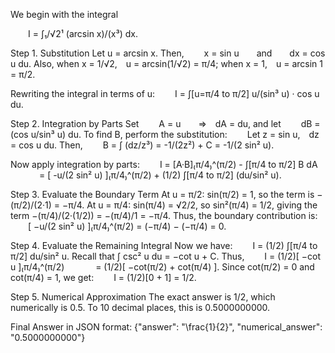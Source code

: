 We begin with the integral

  I = ∫₁/√2¹ (arcsin x)/(x³) dx.

Step 1. Substitution
Let u = arcsin x. Then,
  x = sin u  and  dx = cos u du.
Also, when x = 1/√2, u = arcsin(1/√2) = π/4; when x = 1, u = arcsin 1 = π/2.

Rewriting the integral in terms of u:
  I = ∫[u=π/4 to π/2] u/(sin³ u) · cos u du.

Step 2. Integration by Parts
Set
  A = u  ⇒ dA = du,
and let
  dB = (cos u/sin³ u) du.
To find B, perform the substitution:
  Let z = sin u, dz = cos u du.
Then,
  B = ∫ (dz/z³) = -1/(2z²) + C = -1/(2 sin² u).

Now apply integration by parts:
  I = [A·B]₍π/4₎^(π/2) - ∫[π/4 to π/2] B dA
    = [ -u/(2 sin² u) ]₍π/4₎^(π/2) + (1/2) ∫[π/4 to π/2] (du/sin² u).

Step 3. Evaluate the Boundary Term
At u = π/2: sin(π/2) = 1, so the term is −(π/2)/(2·1) = −π/4.
At u = π/4: sin(π/4) = √2/2, so sin²(π/4) = 1/2, giving the term −(π/4)/(2·(1/2)) = −(π/4)/1 = −π/4.
Thus, the boundary contribution is:
  [ −u/(2 sin² u) ]₍π/4₎^(π/2) = (−π/4) − (−π/4) = 0.

Step 4. Evaluate the Remaining Integral
Now we have:
  I = (1/2) ∫[π/4 to π/2] du/sin² u.
Recall that ∫ csc² u du = −cot u + C. Thus,
  I = (1/2)[ −cot u ]₍π/4₎^(π/2)
    = (1/2)[ −cot(π/2) + cot(π/4) ].
Since cot(π/2) = 0 and cot(π/4) = 1, we get:
  I = (1/2)[0 + 1] = 1/2.

Step 5. Numerical Approximation
The exact answer is 1/2, which numerically is 0.5. To 10 decimal places, this is 0.5000000000.

Final Answer in JSON format:
{"answer": "\\frac{1}{2}", "numerical_answer": "0.5000000000"}